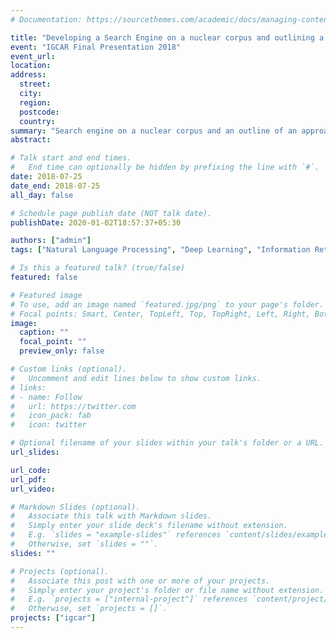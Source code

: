 ```yaml
---
# Documentation: https://sourcethemes.com/academic/docs/managing-content/

title: "Developing a Search Engine on a nuclear corpus and outlining a semantic based approach to Entity Profiling from raw text to build a Question Answering system"
event: "IGCAR Final Presentation 2018"
event_url:
location:
address:
  street:
  city:
  region:
  postcode:
  country:
summary: "Search engine on a nuclear corpus and an outline of an approach to build a factoid-based question answering system"
abstract:

# Talk start and end times.
#   End time can optionally be hidden by prefixing the line with `#`.
date: 2018-07-25
date_end: 2018-07-25
all_day: false

# Schedule page publish date (NOT talk date).
publishDate: 2020-01-02T18:57:37+05:30

authors: ["admin"]
tags: ["Natural Language Processing", "Deep Learning", "Information Retrieval"]

# Is this a featured talk? (true/false)
featured: false

# Featured image
# To use, add an image named `featured.jpg/png` to your page's folder. 
# Focal points: Smart, Center, TopLeft, Top, TopRight, Left, Right, BottomLeft, Bottom, BottomRight.
image:
  caption: ""
  focal_point: ""
  preview_only: false

# Custom links (optional).
#   Uncomment and edit lines below to show custom links.
# links:
# - name: Follow
#   url: https://twitter.com
#   icon_pack: fab
#   icon: twitter

# Optional filename of your slides within your talk's folder or a URL.
url_slides:

url_code:
url_pdf:
url_video:

# Markdown Slides (optional).
#   Associate this talk with Markdown slides.
#   Simply enter your slide deck's filename without extension.
#   E.g. `slides = "example-slides"` references `content/slides/example-slides.md`.
#   Otherwise, set `slides = ""`.
slides: ""

# Projects (optional).
#   Associate this post with one or more of your projects.
#   Simply enter your project's folder or file name without extension.
#   E.g. `projects = ["internal-project"]` references `content/project/deep-learning/index.md`.
#   Otherwise, set `projects = []`.
projects: ["igcar"]
---
```

